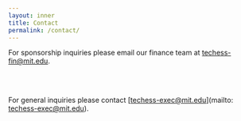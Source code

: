 ```yaml
---
layout: inner
title: Contact
permalink: /contact/
---
```


<p style="text-align: center;" markdown="1">

For sponsorship inquiries please email our finance team at [techess-fin@mit.edu](mailto:techess-fin@mit.edu).

<br><br>

For general inquiries please contact [techess-exec@mit.edu](mailto: techess-exec@mit.edu).

<!--
</p>


<p style="text-align:center;" markdown="1">
  <input type="button" id="startBtn" value="Start" />
  <input type="button" id="clearBtn" value="Clear" />
  <div id="board2" style="width: 400px; text-align:center;"></div>
</p>

<script>

var init = function() {

//--- start example JS ---
var board2 = ChessBoard('board2', {
  draggable: true,
  dropOffBoard: 'trash',
  sparePieces: true
});
$('#startBtn').on('click', board2.start);
$('#clearBtn').on('click', board2.clear);
//--- end example JS ---

}; // end init()
$(document).ready(init);
</script> -->
